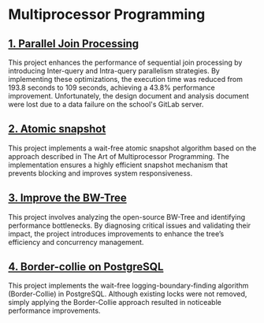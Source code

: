 # Multiprocessor Programming

## [1. Parallel Join Processing](https://github.com/vinnyshin/Multiprocessor_Programming/tree/main/project1)
This project enhances the performance of sequential join processing by introducing Inter-query and Intra-query parallelism strategies. By implementing these optimizations, the execution time was reduced from 193.8 seconds to 109 seconds, achieving a 43.8% performance improvement.
Unfortunately, the design document and analysis document were lost due to a data failure on the school's GitLab server.

## [2. Atomic snapshot](https://github.com/vinnyshin/Multiprocessor_Programming/blob/main/project2/documents/Atomic%20snapshot.md)
This project implements a wait-free atomic snapshot algorithm based on the approach described in The Art of Multiprocessor Programming. The implementation ensures a highly efficient snapshot mechanism that prevents blocking and improves system responsiveness.

## [3. Improve the BW-Tree](https://github.com/vinnyshin/Multiprocessor_Programming/blob/main/project3/documents/milestone%203.md)
This project involves analyzing the open-source BW-Tree and identifying performance bottlenecks. By diagnosing critical issues and validating their impact, the project introduces improvements to enhance the tree’s efficiency and concurrency management.

## [4. Border-collie on PostgreSQL](https://github.com/vinnyshin/Multiprocessor_Programming/blob/main/project4/Project4.md)
This project implements the wait-free logging-boundary-finding algorithm (Border-Collie) in PostgreSQL. Although existing locks were not removed, simply applying the Border-Collie approach resulted in noticeable performance improvements.
